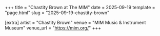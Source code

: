 +++
title = "Chastity Brown at The MIM"
date = 2025-09-19
template = "page.html"
slug = "2025-09-19-chastity-brown"

[extra]
artist = "Chastity Brown"
venue = "MIM Music & Instrument Museum"
venue_url = "https://mim.org/"
+++
